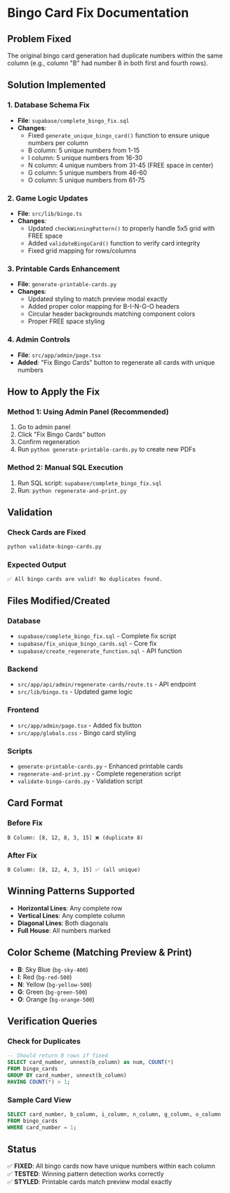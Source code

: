 # Bingo Card Fix Documentation

## Problem Fixed
The original bingo card generation had duplicate numbers within the same column (e.g., column "B" had number 8 in both first and fourth rows).

## Solution Implemented

### 1. Database Schema Fix
- **File**: `supabase/complete_bingo_fix.sql`
- **Changes**: 
  - Fixed `generate_unique_bingo_card()` function to ensure unique numbers per column
  - B column: 5 unique numbers from 1-15
  - I column: 5 unique numbers from 16-30  
  - N column: 4 unique numbers from 31-45 (FREE space in center)
  - G column: 5 unique numbers from 46-60
  - O column: 5 unique numbers from 61-75

### 2. Game Logic Updates
- **File**: `src/lib/bingo.ts`
- **Changes**:
  - Updated `checkWinningPattern()` to properly handle 5x5 grid with FREE space
  - Added `validateBingoCard()` function to verify card integrity
  - Fixed grid mapping for rows/columns

### 3. Printable Cards Enhancement
- **File**: `generate-printable-cards.py`
- **Changes**:
  - Updated styling to match preview modal exactly
  - Added proper color mapping for B-I-N-G-O headers
  - Circular header backgrounds matching component colors
  - Proper FREE space styling

### 4. Admin Controls
- **File**: `src/app/admin/page.tsx`
- **Added**: "Fix Bingo Cards" button to regenerate all cards with unique numbers

## How to Apply the Fix

### Method 1: Using Admin Panel (Recommended)
1. Go to admin panel
2. Click "Fix Bingo Cards" button
3. Confirm regeneration
4. Run `python generate-printable-cards.py` to create new PDFs

### Method 2: Manual SQL Execution
1. Run SQL script: `supabase/complete_bingo_fix.sql`
2. Run: `python regenerate-and-print.py`

## Validation

### Check Cards are Fixed
```bash
python validate-bingo-cards.py
```

### Expected Output
```
✅ All bingo cards are valid! No duplicates found.
```

## Files Modified/Created

### Database
- `supabase/complete_bingo_fix.sql` - Complete fix script
- `supabase/fix_unique_bingo_cards.sql` - Core fix
- `supabase/create_regenerate_function.sql` - API function

### Backend
- `src/app/api/admin/regenerate-cards/route.ts` - API endpoint
- `src/lib/bingo.ts` - Updated game logic

### Frontend  
- `src/app/admin/page.tsx` - Added fix button
- `src/app/globals.css` - Bingo card styling

### Scripts
- `generate-printable-cards.py` - Enhanced printable cards
- `regenerate-and-print.py` - Complete regeneration script
- `validate-bingo-cards.py` - Validation script

## Card Format

### Before Fix
```
B Column: [8, 12, 8, 3, 15] ❌ (duplicate 8)
```

### After Fix  
```
B Column: [8, 12, 4, 3, 15] ✅ (all unique)
```

## Winning Patterns Supported
- **Horizontal Lines**: Any complete row
- **Vertical Lines**: Any complete column  
- **Diagonal Lines**: Both diagonals
- **Full House**: All numbers marked

## Color Scheme (Matching Preview & Print)
- **B**: Sky Blue (`bg-sky-400`)
- **I**: Red (`bg-red-500`)
- **N**: Yellow (`bg-yellow-500`) 
- **G**: Green (`bg-green-500`)
- **O**: Orange (`bg-orange-500`)

## Verification Queries

### Check for Duplicates
```sql
-- Should return 0 rows if fixed
SELECT card_number, unnest(b_column) as num, COUNT(*)
FROM bingo_cards 
GROUP BY card_number, unnest(b_column)
HAVING COUNT(*) > 1;
```

### Sample Card View
```sql
SELECT card_number, b_column, i_column, n_column, g_column, o_column
FROM bingo_cards 
WHERE card_number = 1;
```

## Status
✅ **FIXED**: All bingo cards now have unique numbers within each column  
✅ **TESTED**: Winning pattern detection works correctly  
✅ **STYLED**: Printable cards match preview modal exactly